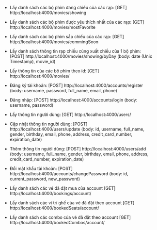 * Lấy danh sách các bộ phim đang chiếu của các rạp:
	[GET] http://localhost:4000/movies/showing

* Lấy danh sách các bộ phim được yêu thích nhất của các rạp:
	[GET] http://localhost:4000/movies/mostFavorite

* Lấy danh sách các bộ phim sắp chiếu của các rạp:
	[GET] http://localhost:4000/movies/commingSoon

* Lấy danh sách thông tin rạp chiếu cùng xuất chiếu của 1 bộ phim:
	[POST] http://localhost:4000/movies/showing/byDay (body: date (Unix Timestamp), movie_id)

* Lấy thông tin của các bộ phim theo id:
	[GET] http://localhost:4000/movies/<id>

* Đăng ký tài khoản:
	[POST] http://localhost:4000/accounts/register (body: username, password, full_name, email, phone)

* Đăng nhập:
	[POST] http://localhost:4000/accounts/login (body: username, password)

* Lấy thông tin người dùng:
	[GET] http://localhost:4000/users/<id>

* Cập nhật thông tin người dùng:
	[POST] http://localhost:4000/users/update (body: id, username, full_name, gender, birthday, email, phone, address, credit_card_number, expiration_date)

* Thêm thông tin người dùng:
	[POST] http://localhost:4000/users/add (body: username, full_name, gender, birthday, email, phone, address, credit_card_number, expiration_date)

* Đổi mật khẩu tài khoản:
	[POST] http://localhost:4000/accounts/changePassword (body: id, current_password, new_password)

* Lấy danh sách các vé đã đặt mua của account
	[GET] http://localhost:4000/bookings/account/<id>

* Lấy danh sách các vị trí ghế của vé đã đặt theo account
	[GET] http://localhost:4000/bookedSeats/account/<id>

* Lấy danh sách các combo của vé đã đặt theo account
	[GET] http://localhost:4000/bookedCombos/account/<id>